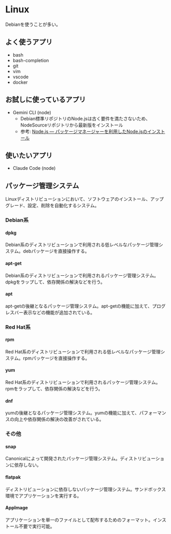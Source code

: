 # Linux
Debianを使うことが多い。

## よく使うアプリ
* bash
* bash-completion
* git
* vim
* vscode
* docker

## お試しに使っているアプリ
* Gemini CLI (node)
  * Debian標準リポジトリのNode.jsは古く要件を満たさないため、NodeSourceリポジトリから最新版をインストール
  * 参考: [Node.js — パッケージマネージャーを利用したNode.jsのインストール](https://nodejs.org/ja/download/package-manager/all#debian-and-ubuntu-based-linux-distributions)

## 使いたいアプリ
* Claude Code (node)

## パッケージ管理システム
Linuxディストリビューションにおいて、ソフトウェアのインストール、アップグレード、設定、削除を自動化するシステム。

### Debian系
#### dpkg
Debian系のディストリビューションで利用される低レベルなパッケージ管理システム。debパッケージを直接操作する。

#### apt-get
Debian系のディストリビューションで利用されるパッケージ管理システム。dpkgをラップして、依存関係の解決などを行う。

#### apt
apt-getの後継となるパッケージ管理システム。apt-getの機能に加えて、プログレスバー表示などの機能が追加されている。

### Red Hat系
#### rpm
Red Hat系のディストリビューションで利用される低レベルなパッケージ管理システム。rpmパッケージを直接操作する。

#### yum
Red Hat系のディストリビューションで利用されるパッケージ管理システム。rpmをラップして、依存関係の解決などを行う。

#### dnf
yumの後継となるパッケージ管理システム。yumの機能に加えて、パフォーマンスの向上や依存関係の解決の改善がされている。

### その他
#### snap
Canonicalによって開発されたパッケージ管理システム。ディストリビューションに依存しない。

#### flatpak
ディストリビューションに依存しないパッケージ管理システム。サンドボックス環境でアプリケーションを実行する。

#### AppImage
アプリケーションを単一のファイルとして配布するためのフォーマット。インストール不要で実行可能。
